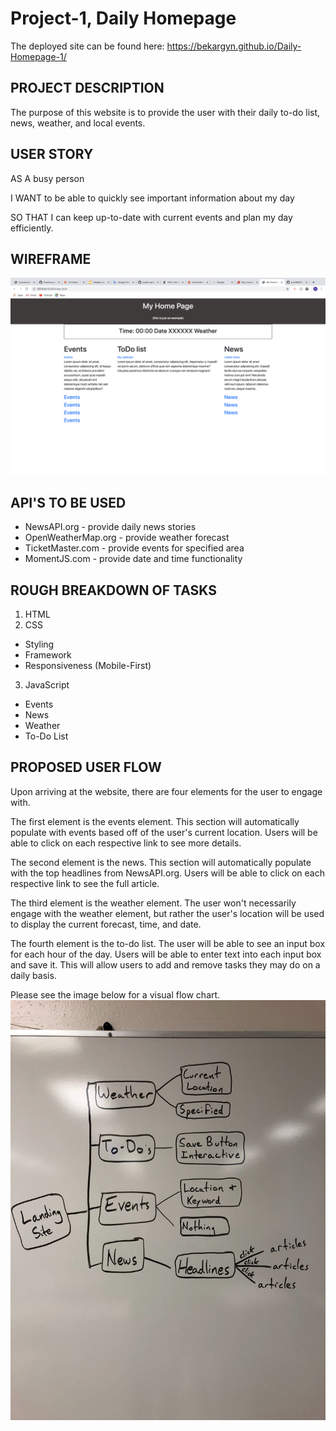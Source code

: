 # Project-1, Daily Homepage

The deployed site can be found here: https://bekargyn.github.io/Daily-Homepage-1/

## PROJECT DESCRIPTION

The purpose of this website is to provide the user with their daily to-do list, news, weather, and local events.

## USER STORY

AS A busy person

I WANT to be able to quickly see important information about my day

SO THAT I can keep up-to-date with current events and plan my day efficiently.

## WIREFRAME

![Wireframe](project1wireframe.png)

## API'S TO BE USED

- NewsAPI.org - provide daily news stories
- OpenWeatherMap.org - provide weather forecast
- TicketMaster.com - provide events for specified area
- MomentJS.com - provide date and time functionality

## ROUGH BREAKDOWN OF TASKS

1. HTML
2. CSS

- Styling
- Framework
- Responsiveness (Mobile-First)

3. JavaScript

- Events
- News
- Weather
- To-Do List

## PROPOSED USER FLOW

Upon arriving at the website, there are four elements for the user to engage with.

The first element is the events element. This section will automatically populate with events based off of the user's current location. Users will be able to click on each respective link to see more details.

The second element is the news. This section will automatically populate with the top headlines from NewsAPI.org. Users will be able to click on each respective link to see the full article.

The third element is the weather element. The user won't necessarily engage with the weather element, but rather the user's location will be used to display the current forecast, time, and date.

The fourth element is the to-do list. The user will be able to see an input box for each hour of the day. Users will be able to enter text into each input box and save it. This will allow users to add and remove tasks they may do on a daily basis.

Please see the image below for a visual flow chart.
![UserFlow](userflow.png)

